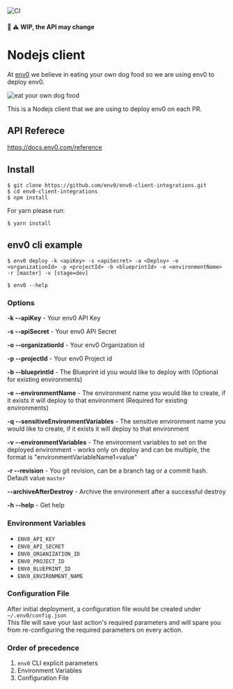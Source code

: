 ![CI](https://github.com/env0/env0-client-integrations/workflows/CI/badge.svg?branch=master)

#### 🚧 ⚠️ WIP, the API may change 

# Nodejs client

At [env0](https://env0.com) we believe in eating your own dog food so we are using env0 to deploy env0.

![eat your own dog food]( https://assets.hwvp.com/uploads/articles/eat-your-own-dogfood-saas-vendors-aka-drink-your-own-champagne/_blogFeaturedImage/dogfood.jpg)

This is a Nodejs client that we are using to deploy env0 on each PR.

## API Referece

https://docs.env0.com/reference

## Install

```
$ git clone https://github.com/env0/env0-client-integrations.git
$ cd env0-client-integrations
$ npm install
```

For yarn please run:

``$ yarn install``


## env0 cli example

  `$ env0 deploy -k <apiKey> -s <apiSecret> -a <Deploy> -o <organizationId> -p <projectId> -b <blueprintId> -e <environmentName> -r [master] -v [stage=dev]`
  
  `$ env0 --help`

### Options

  **-k --apiKey** - Your env0 API Key

  **-s --apiSecret** - Your env0 API Secret

  **-o --organizationId** - Your env0 Organization id

  **-p --projectId** - Your env0 Project id

  **-b --blueprintId** - The Blueprint id you would like to deploy with (Optional for existing environments)

  **-e --environmentName** - The environment name you would like to create, if it exists it will deploy to that environment (Required for existing environments)
  
  **-q --sensitiveEnvironmentVariables** - The sensitive environment name you would like to create, if it exists it will deploy to that environment
    
  **-v --environmentVariables** - The environment variables to set on the deployed environment - works only on deploy and can be multiple, the format is "environmentVariableName1=value" 
  
  **-r --revision** - You git revision, can be a branch tag or a commit hash. Default value `master`

  **--archiveAfterDestroy** - Archive the environment after a successful destroy

  **-h --help** - Get help
  
### Environment Variables

* `ENV0_API_KEY`
* `ENV0_API_SECRET`
* `ENV0_ORGANIZATION_ID` 
* `ENV0_PROJECT_ID`
* `ENV0_BLUEPRINT_ID`
* `ENV0_ENVIRONMENT_NAME`

### Configuration File
After initial deployment, a configuration file would be created under `~/.env0/config.json`<br/>
This file will save your last action's required parameters and will spare you from re-configuring the required parameters on every action.

### Order of precedence
1. `env0` CLI explicit parameters
2. Environment Variables
3. Configuration File